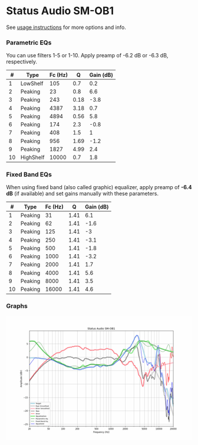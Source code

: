 # Status Audio SM-OB1
See [usage instructions](https://github.com/jaakkopasanen/AutoEq#usage) for more options and info.

### Parametric EQs
You can use filters 1-5 or 1-10. Apply preamp of -6.2 dB or -6.3 dB, respectively.

|   # | Type      |   Fc (Hz) |    Q |   Gain (dB) |
|-----|-----------|-----------|------|-------------|
|   1 | LowShelf  |       105 | 0.7  |         0.2 |
|   2 | Peaking   |        23 | 0.8  |         6.6 |
|   3 | Peaking   |       243 | 0.18 |        -3.8 |
|   4 | Peaking   |      4387 | 3.18 |         0.7 |
|   5 | Peaking   |      4894 | 0.56 |         5.8 |
|   6 | Peaking   |       174 | 2.3  |        -0.8 |
|   7 | Peaking   |       408 | 1.5  |         1   |
|   8 | Peaking   |       956 | 1.69 |        -1.2 |
|   9 | Peaking   |      1827 | 4.99 |         2.4 |
|  10 | HighShelf |     10000 | 0.7  |         1.8 |

### Fixed Band EQs
When using fixed band (also called graphic) equalizer, apply preamp of **-6.4 dB** (if available) and set gains manually with these parameters.

|   # | Type    |   Fc (Hz) |    Q |   Gain (dB) |
|-----|---------|-----------|------|-------------|
|   1 | Peaking |        31 | 1.41 |         6.1 |
|   2 | Peaking |        62 | 1.41 |        -1.6 |
|   3 | Peaking |       125 | 1.41 |        -3   |
|   4 | Peaking |       250 | 1.41 |        -3.1 |
|   5 | Peaking |       500 | 1.41 |        -1.8 |
|   6 | Peaking |      1000 | 1.41 |        -3.2 |
|   7 | Peaking |      2000 | 1.41 |         1.7 |
|   8 | Peaking |      4000 | 1.41 |         5.6 |
|   9 | Peaking |      8000 | 1.41 |         3.5 |
|  10 | Peaking |     16000 | 1.41 |         4.6 |

### Graphs
![](./Status%20Audio%20SM-OB1.png)
